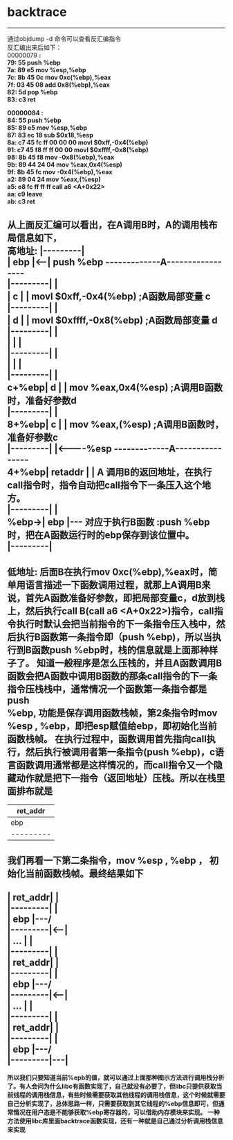 # backtrace
---
 通过objdump -d 命令可以查看反汇编指令  
 反汇编出来后如下：  
 00000079 <B>:  
  79:   55                      push   %ebp  
  7a:   89 e5                   mov    %esp,%ebp  
  7c:   8b 45 0c                mov    0xc(%ebp),%eax  
  7f:   03 45 08                add    0x8(%ebp),%eax  
  82:   5d                      pop    %ebp  
  83:   c3                      ret  
  
00000084 <A>:  
  84:   55                      push   %ebp  
  85:   89 e5                   mov    %esp,%ebp  
  87:   83 ec 18                sub    $0x18,%esp  
  8a:   c7 45 fc ff 00 00 00    movl   $0xff,-0x4(%ebp)  
  91:   c7 45 f8 ff ff 00 00    movl   $0xffff,-0x8(%ebp)  
  98:   8b 45 f8                mov    -0x8(%ebp),%eax  
  9b:   89 44 24 04             mov    %eax,0x4(%esp)  
  9f:   8b 45 fc                mov    -0x4(%ebp),%eax  
  a2:   89 04 24                mov    %eax,(%esp)  
  a5:   e8 fc ff ff ff          call   a6 <A+0x22>  
  aa:   c9                      leave  
  ab:   c3                      ret  
   
 从上面反汇编可以看出，在A调用B时，A的调用栈布局信息如下，  
高地址:  |---------|  
         |   ebp   |<--|  push   %ebp  -------------A-----------------  
         |---------|   |  
         |   c     |   |  movl   $0xff,-0x4(%ebp)   ;A函数局部变量 c  
         |---------|   |  
         |   d     |   |  movl   $0xffff,-0x8(%ebp) ;A函数局部变量 d  
         |---------|   |  
         |         |   |  
         |---------|   |  
         |         |   |  
         |---------|   |  
  c+%ebp|   d     |   |  mov    %eax,0x4(%esp)    ;A调用B函数时，准备好参数d  
         |---------|   |  
  8+%ebp|   c     |   |  mov    %eax,(%esp)       ;A调用B函数时，准备好参数c  
         |---------|   |<----%esp      -------------A----------------  
  4+%ebp| retaddr |   | A 调用B的返回地址，在执行call指令时，指令自动把call指令下一条压入这个地方。  
         |---------|   |  
  %ebp->|  ebp    |---  对应于执行B函数 :push %ebp时，把在A函数运行时的ebp保存到该位置中。  
         |---------|  
 ---
 低地址:
后面B在执行mov    0xc(%ebp),%eax时，简单用语言描述一下函数调用过程，就那上A调用B来说，首先A函数准备好参数，即把局部变量c，d放到栈上，然后执行call B(call   a6 <A+0x22>)指令，call指令执行时默认会把当前指令的下一条指令压入栈中，然后执行B函数第一条指令即（push %ebp)，所以当执行到B函数push %ebp时，栈的信息就是上面那种样子了。  知道一般程序是怎么压栈的，并且A函数调用B函数会把A函数中调用B函数的那条call指令的下一条指令压栈栈中，通常情况一个函数第一条指令都是push  
 %ebp, 功能是保存调用函数栈帧，第2条指令时mov %esp , %ebp，即把esp赋值给ebp，即初始化当前函数栈帧。  在执行过程中，函数调用首先指向call执行，然后执行被调用者第一条指令(push %ebp)，c语言函数调用通常都是这样情况的，而call指令又一个隐藏动作就是把下一指令（返回地址）压栈。所以在栈里面排布就是
 ---
 | ret_addr|  
 |---------|   
 |   ebp   |    
 |---------|   
           
 我们再看一下第二条指令，mov %esp , %ebp ， 初始化当前函数栈帧。最终结果如下  
  ---------  
 | ret_addr|   |  
 |---------|   |  
 |    ebp  |---/     
 |---------|<--|  
 |   ...   |   |  
 |---------|   |  
 | ret_addr|   |  
 |---------|   |  
 |  ebp    |---/  
 |---------|<--|   
 |  ...    |   |  
 |---------|   |           
 | ret_addr|   |  
 |---------|   |  
 |   ebp   |---/  
 |---------|---|
 ---
所以我们只要知道当前%epb的值，就可以通过上面那种图示方法进行调用栈分析了。有人会问为什么libc有函数实现了，自己就没有必要了，但libc只提供获取当前线程的调用栈信息，有些时候需要获取其他线程的调用栈信息，这个时候就需要自己分析实现了，总体思路一样，只需要获取到其它线程的%ebp信息即可，但通常情况在用户态是不能够获取%ebp寄存器的，可以借助内存模块来实现。 
一种方法使用libc库里面backtrace函数实现，还有一种就是自己通过分析调用栈信息来实现
